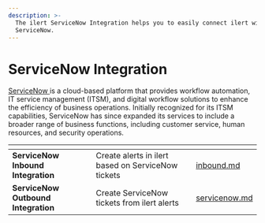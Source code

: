 ```yaml
---
description: >-
  The ilert ServiceNow Integration helps you to easily connect ilert with
  ServiceNow.
---
```


# ServiceNow Integration

[ServiceNow ](https://www.servicenow.com/)is a cloud-based platform that provides workflow automation, IT service management (ITSM), and digital workflow solutions to enhance the efficiency of business operations. Initially recognized for its ITSM capabilities, ServiceNow has since expanded its services to include a broader range of business functions, including customer service, human resources, and security operations.

<table data-card-size="large" data-view="cards"><thead><tr><th></th><th></th><th data-hidden data-card-target data-type="content-ref"></th></tr></thead><tbody><tr><td><strong>ServiceNow Inbound Integration</strong></td><td>Create alerts in ilert based on ServiceNow tickets</td><td><a href="inbound.md">inbound.md</a></td></tr><tr><td><strong>ServiceNow Outbound Integration</strong></td><td>Create ServiceNow tickets from ilert alerts</td><td><a href="../../outbound-integrations/servicenow.md">servicenow.md</a></td></tr></tbody></table>
